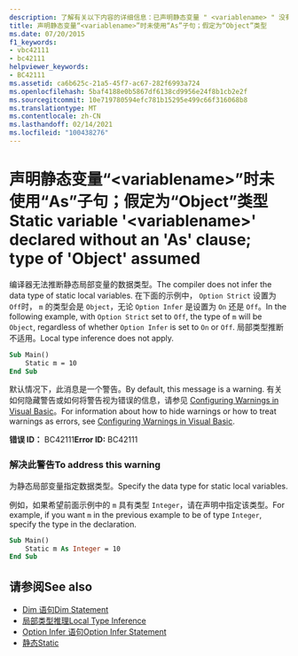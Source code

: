 ```yaml
---
description: 了解有关以下内容的详细信息：已声明静态变量 " <variablename> " 没有 "As" 子句; 假定为 "Object" 类型
title: 声明静态变量“<variablename>”时未使用“As”子句；假定为“Object”类型
ms.date: 07/20/2015
f1_keywords:
- vbc42111
- bc42111
helpviewer_keywords:
- BC42111
ms.assetid: ca6b625c-21a5-45f7-ac67-282f6993a724
ms.openlocfilehash: 5baf4188e0b5867df6138cd9956e24f8b1cb2e2f
ms.sourcegitcommit: 10e719780594efc781b15295e499c66f316068b8
ms.translationtype: MT
ms.contentlocale: zh-CN
ms.lasthandoff: 02/14/2021
ms.locfileid: "100438276"
---
```

# <a name="static-variable-variablename-declared-without-an-as-clause-type-of-object-assumed"></a><span data-ttu-id="67409-103">声明静态变量“\<variablename>”时未使用“As”子句；假定为“Object”类型</span><span class="sxs-lookup"><span data-stu-id="67409-103">Static variable '\<variablename>' declared without an 'As' clause; type of 'Object' assumed</span></span>

<span data-ttu-id="67409-104">编译器无法推断静态局部变量的数据类型。</span><span class="sxs-lookup"><span data-stu-id="67409-104">The compiler does not infer the data type of static local variables.</span></span> <span data-ttu-id="67409-105">在下面的示例中， `Option Strict` 设置为 `Off`时， `m` 的类型会是 `Object`，无论 `Option Infer` 是设置为 `On` 还是 `Off`。</span><span class="sxs-lookup"><span data-stu-id="67409-105">In the following example, with `Option Strict` set to `Off`, the type of `m` will be `Object`, regardless of whether `Option Infer` is set to `On` or `Off`.</span></span> <span data-ttu-id="67409-106">局部类型推断不适用。</span><span class="sxs-lookup"><span data-stu-id="67409-106">Local type inference does not apply.</span></span>

```vb
Sub Main()
    Static m = 10
End Sub
```

<span data-ttu-id="67409-107">默认情况下，此消息是一个警告。</span><span class="sxs-lookup"><span data-stu-id="67409-107">By default, this message is a warning.</span></span> <span data-ttu-id="67409-108">有关如何隐藏警告或如何将警告视为错误的信息，请参见 [Configuring Warnings in Visual Basic](/visualstudio/ide/configuring-warnings-in-visual-basic)。</span><span class="sxs-lookup"><span data-stu-id="67409-108">For information about how to hide warnings or how to treat warnings as errors, see [Configuring Warnings in Visual Basic](/visualstudio/ide/configuring-warnings-in-visual-basic).</span></span>

<span data-ttu-id="67409-109">**错误 ID：** BC42111</span><span class="sxs-lookup"><span data-stu-id="67409-109">**Error ID:** BC42111</span></span>

### <a name="to-address-this-warning"></a><span data-ttu-id="67409-110">解决此警告</span><span class="sxs-lookup"><span data-stu-id="67409-110">To address this warning</span></span>

<span data-ttu-id="67409-111">为静态局部变量指定数据类型。</span><span class="sxs-lookup"><span data-stu-id="67409-111">Specify the data type for static local variables.</span></span>

<span data-ttu-id="67409-112">例如，如果希望前面示例中的 `m` 具有类型 `Integer`，请在声明中指定该类型。</span><span class="sxs-lookup"><span data-stu-id="67409-112">For example, if you want `m` in the previous example to be of type `Integer`, specify the type in the declaration.</span></span>

```vb
Sub Main()
    Static m As Integer = 10
End Sub
```

## <a name="see-also"></a><span data-ttu-id="67409-113">请参阅</span><span class="sxs-lookup"><span data-stu-id="67409-113">See also</span></span>

- [<span data-ttu-id="67409-114">Dim 语句</span><span class="sxs-lookup"><span data-stu-id="67409-114">Dim Statement</span></span>](../language-reference/statements/dim-statement.md)
- [<span data-ttu-id="67409-115">局部类型推理</span><span class="sxs-lookup"><span data-stu-id="67409-115">Local Type Inference</span></span>](../programming-guide/language-features/variables/local-type-inference.md)
- [<span data-ttu-id="67409-116">Option Infer 语句</span><span class="sxs-lookup"><span data-stu-id="67409-116">Option Infer Statement</span></span>](../language-reference/statements/option-infer-statement.md)
- [<span data-ttu-id="67409-117">静态</span><span class="sxs-lookup"><span data-stu-id="67409-117">Static</span></span>](../language-reference/modifiers/static.md)

